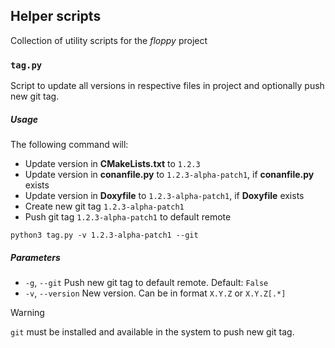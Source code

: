 ## Helper scripts
Collection of utility scripts for the _floppy_ project

### `tag.py`
Script to update all versions in respective files in project and optionally push new git tag.

##### Usage
The following command will:
- Update version in **CMakeLists.txt** to `1.2.3`
- Update version in **conanfile.py** to `1.2.3-alpha-patch1`, if **conanfile.py** exists
- Update version in **Doxyfile** to `1.2.3-alpha-patch1`, if **Doxyfile** exists
- Create new git tag `1.2.3-alpha-patch1`
- Push git tag `1.2.3-alpha-patch1` to default remote

```shell
python3 tag.py -v 1.2.3-alpha-patch1 --git
```

##### Parameters
- `-g`, `--git` Push new git tag to default remote. Default: `False`
- `-v`, `--version` New version. Can be in format `X.Y.Z` or `X.Y.Z[.*]`

> [!WARNING]
> `git` must be installed and available in the system to push new git tag.
